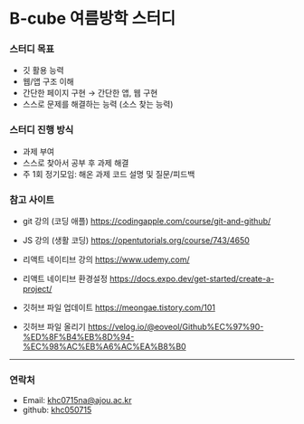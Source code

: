 # B-cube 여름방학 스터디




### 스터디 목표

- 깃 활용 능력
- 웹/앱 구조 이해
- 간단한 페이지 구현 → 간단한 앱, 웹 구현
- 스스로 문제를 해결하는 능력 (소스 찾는 능력)


### 스터디 진행 방식

- 과제 부여
- 스스로 찾아서 공부 후 과제 해결
- 주 1회 정기모임:  해온 과제 코드 설명 및 질문/피드백


### 참고 사이트

- git 강의 (코딩 애플)
<https://codingapple.com/course/git-and-github/>

- JS 강의 (생활 코딩)
<https://opentutorials.org/course/743/4650>

- 리액트 네이티브 강의
<https://www.udemy.com/>

- 리액트 네이티브 환경설정
<https://docs.expo.dev/get-started/create-a-project/>

- 깃허브 파일 업데이트
<https://meongae.tistory.com/101>


- 깃허브 파일 올리기
<https://velog.io/@eoveol/Github%EC%97%90-%ED%8F%B4%EB%8D%94-%EC%98%AC%EB%A6%AC%EA%B8%B0>





***
### 연락처

- Email: khc0715na@ajou.ac.kr
- github: [khc050715](https://github.com/khc050715)
